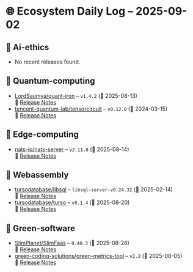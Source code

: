 # 🌐 Ecosystem Daily Log – 2025-09-02

## 🔹 Ai-ethics
- No recent releases found.

## 🔹 Quantum-computing
- [LordSaumya/quant-iron](https://github.com/LordSaumya/quant-iron/releases/tag/v1.4.2) – `v1.4.2` (📅 2025-08-13)  
  🔗 [Release Notes](https://github.com/LordSaumya/quant-iron/releases/tag/v1.4.2)
- [tencent-quantum-lab/tensorcircuit](https://github.com/tencent-quantum-lab/tensorcircuit/releases/tag/v0.12.0) – `v0.12.0` (📅 2024-03-15)  
  🔗 [Release Notes](https://github.com/tencent-quantum-lab/tensorcircuit/releases/tag/v0.12.0)

## 🔹 Edge-computing
- [nats-io/nats-server](https://github.com/nats-io/nats-server/releases/tag/v2.11.8) – `v2.11.8` (📅 2025-08-14)  
  🔗 [Release Notes](https://github.com/nats-io/nats-server/releases/tag/v2.11.8)

## 🔹 Webassembly
- [tursodatabase/libsql](https://github.com/tursodatabase/libsql/releases/tag/libsql-server-v0.24.32) – `libsql-server-v0.24.32` (📅 2025-02-14)  
  🔗 [Release Notes](https://github.com/tursodatabase/libsql/releases/tag/libsql-server-v0.24.32)
- [tursodatabase/turso](https://github.com/tursodatabase/turso/releases/tag/v0.1.4) – `v0.1.4` (📅 2025-08-20)  
  🔗 [Release Notes](https://github.com/tursodatabase/turso/releases/tag/v0.1.4)

## 🔹 Green-software
- [SlimPlanet/SlimFaas](https://github.com/SlimPlanet/SlimFaas/releases/tag/0.40.3) – `0.40.3` (📅 2025-08-28)  
  🔗 [Release Notes](https://github.com/SlimPlanet/SlimFaas/releases/tag/0.40.3)
- [green-coding-solutions/green-metrics-tool](https://github.com/green-coding-solutions/green-metrics-tool/releases/tag/v2.2) – `v2.2` (📅 2025-08-05)  
  🔗 [Release Notes](https://github.com/green-coding-solutions/green-metrics-tool/releases/tag/v2.2)